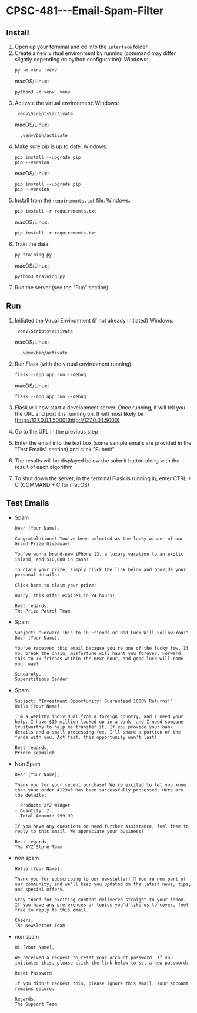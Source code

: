 # CPSC-481---Email-Spam-Filter

## Install
1. Open up your terminal and cd into the `interface` folder
2. Create a new virtual environment by running (command may differ slightly depending on python configuration):
   Windows:
   ```
   py -m venv .venv
   ```
   macOS/Linux:
   ```
   python3 -m venv .venv
   ```
3. Activate the virtual environment:
   Windows:
   ```
   .venv\Scripts\activate
   ```
   macOS/Linux:
   ```
   . .venv/bin/activate
   ```
4. Make sure pip is up to date:
   Windows:
   ```
   pip install --upgrade pip
   pip --version
   ```
   macOS/Linux:
   ```
   pip install --upgrade pip
   pip --version
   ```
5. Install from the `requirements.txt` file:
   Windows:
   ```
   pip install -r requirements.txt
   ```
   macOS/Linux:
   ```
   pip install -r requirements.txt
   ```
6. Train the data:
   ```
   py training.py
   ```
   macOS/Linux:
   ```
   python3 training.py
   ```
7. Run the server (see the "Run" section)

## Run
1. Initiated the Virual Environment (if not already initiated)
   Windows:
   ```
   .venv\Scripts\activate
   ```
   macOS/Linux:
   ```
   . .venv/bin/activate
   ```

2. Run Flask (with the virtual environment running)
   ```
   flask --app app run --debug
   ```
   macOS/Linux:
   ```
   flask --app app run --debug
   ```

3. Flask will now start a development server. Once running, it will tell you the URL and port it is running on. It will most likely be [http://127.0.0.1:5000](http://127.0.0.1:5000)

4. Go to the URL in the previous step

5. Enter the email into the text box (some sample emails are provided in the "Test Emails" section) and click "Submit"

6. The results will be displayed below the submit button along with the result of each algorithm

7. To shut down the server, in the terminal Flask is running in, enter CTRL + C (COMMAND + C for macOS)



## Test Emails


* Spam
  ```
  Dear [Your Name],

  Congratulations! You've been selected as the lucky winner of our Grand Prize Giveaway!

  You've won a brand-new iPhone 13, a luxury vacation to an exotic island, and $10,000 in cash!

  To claim your prize, simply click the link below and provide your personal details:

  Click here to claim your prize!

  Hurry, this offer expires in 24 hours! 

  Best regards,
  The Prize Patrol Team
  ```



* Spam
  ```
  Subject: "Forward This to 10 Friends or Bad Luck Will Follow You!"
  Dear [Your Name],

  You've received this email because you're one of the lucky few. If you break the chain, misfortune will haunt you forever. Forward this to 10 friends within the next hour, and good luck will come your way!

  Sincerely,
  Superstitious Sender
  ```

* Spam
  ```
  Subject: "Investment Opportunity: Guaranteed 1000% Returns!"
  Hello [Your Name],

  I'm a wealthy individual from a foreign country, and I need your help. I have $10 million locked up in a bank, and I need someone trustworthy to help me transfer it. If you provide your bank details and a small processing fee, I'll share a portion of the funds with you. Act fast; this opportunity won't last!

  Best regards,
  Prince Scamalot
  ```

  
  
* Non Spam
  ```
  Dear [Your Name],

  Thank you for your recent purchase! We're excited to let you know that your order #12345 has been successfully processed. Here are the details:

  - Product: XYZ Widget
  - Quantity: 2
  - Total Amount: $99.99

  If you have any questions or need further assistance, feel free to reply to this email. We appreciate your business!

  Best regards,
  The XYZ Store Team
  ```


* non spam
  ```
  Hello [Your Name],

  Thank you for subscribing to our newsletter! 🎉 You're now part of our community, and we'll keep you updated on the latest news, tips, and special offers.

  Stay tuned for exciting content delivered straight to your inbox. If you have any preferences or topics you'd like us to cover, feel free to reply to this email.

  Cheers,
  The Newsletter Team
  ```


* non spam
  ```
  Hi [Your Name],

  We received a request to reset your account password. If you initiated this, please click the link below to set a new password:

  Reset Password

  If you didn't request this, please ignore this email. Your account remains secure.

  Regards,
  The Support Team
  ```